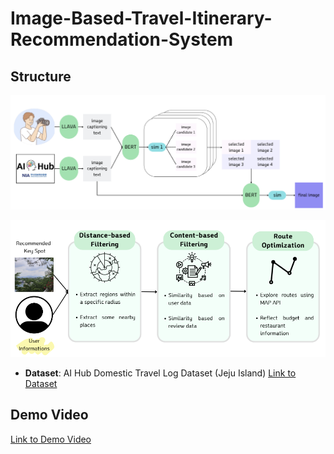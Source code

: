 # Image-Based-Travel-Itinerary-Recommendation-System

## Structure

![Architecture Diagram](https://github.com/seeedata/Image-Based-Travel-Itinerary-Recommendation-System/blob/2e71fbdff1cccc71693814eba74e19fd33e21cfc/image/pipeline.png)

![Architecture Diagram 2](https://github.com/seeedata/Image-Based-Travel-Itinerary-Recommendation-System/blob/c6dacee8a0b5d214fc8210db3593b0470af39c83/image/pipeline2.png)

* **Dataset**: AI Hub Domestic Travel Log Dataset (Jeju Island)
[Link to Dataset]([https://www.aihub.or.kr/aihubdata/data/view.do?currMenu=115&topMenu=100&dataSetSn=71305](https://www.aihub.or.kr/aihubdata/data/view.do?currMenu=115&topMenu=100&dataSetSn=71780))

## Demo Video

[Link to Demo Video](https://drive.google.com/file/d/1ZCbBrkqJAyXvTCubujSGOWp2QsFf5ZRL/view?usp=sharing)
